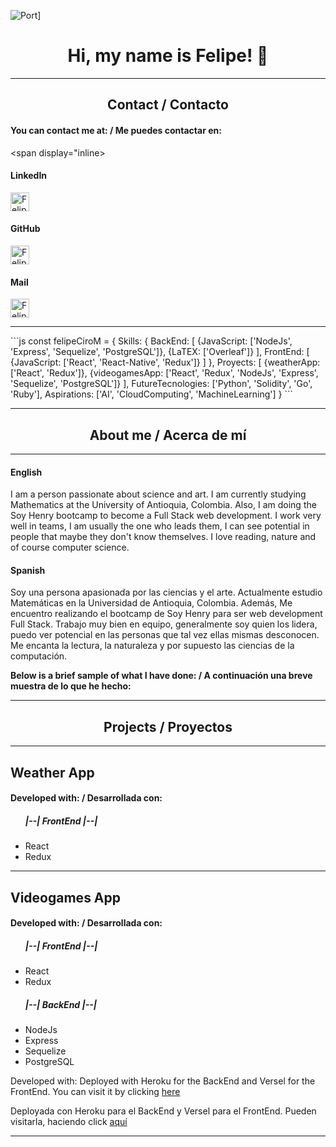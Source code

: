 

![Port](https://i.postimg.cc/ydkR2sLS/imagen.png)]
<h1 align="center"> Hi, my name is Felipe! 👋 </h1>
<hr/>
<h2 align="center"> Contact / Contacto </h2>

<h4> You can contact me at: / Me puedes contactar en: </h4>

<span display="inline>
    <span>
      <h4>LinkedIn</h4>
      <a href="https://www.linkedin.com/in/felipe-ciro-montoya/">
      <img align="center" src="https://www.vectorlogo.zone/logos/linkedin/linkedin-icon.svg" alt="Felipe Ciro LinkedIn Profile" height="30" width="30" />
      </a>
    </span>
    <span>
      <h4>GitHub</h4>
      <a href="https://github.com/FelipeCiroM">
      <img align="center" src="https://www.vectorlogo.zone/logos/github/github-icon.svg" alt="Felipe Ciro GitHub Profile" height="30" width="30" />
      </a>
    </span>
    <span>
      <h4>Mail</h4>
      <a href="mailto:felipe.cirom@udea.edu.co">
      <img align="center" src="https://www.vectorlogo.zone/logos/gmail/gmail-icon.svg" alt="Felipe Ciro Gmail" height="30" width="30" />
      </a>
    </span>
    
<span/>
<hr/>
```js
const felipeCiroM = {
  Skills: {
      BackEnd: [
          {JavaScript: ['NodeJs', 'Express', 'Sequelize', 'PostgreSQL']},
          {LaTEX: ['Overleaf']}
        ],
      FrontEnd: [
          {JavaScript: ['React', 'React-Native', 'Redux']}
        ]
    },
  Proyects: [
      {weatherApp: ['React', 'Redux']},
      {videogamesApp: ['React', 'Redux', 'NodeJs', 'Express', 'Sequelize', 'PostgreSQL']}
    ],
  FutureTecnologies: ['Python', 'Solidity', 'Go', 'Ruby'],
  Aspirations: ['AI', 'CloudComputing', 'MachineLearning']
}
```

<hr/>
<h2 align="center">About me / Acerca de mí</h2>
<hr/>

<div>
  <h4>English</h4>
  <p>
    I am a person passionate about science and art.
    I am currently studying Mathematics at the University of Antioquia, Colombia. Also,
    I am doing the Soy Henry bootcamp to become a Full Stack web development.
    I work very well in teams, I am usually the one who leads them,
    I can see potential in people that maybe they don't know themselves. 
    I love reading, nature and of course computer science.
    
  </p>
</div>

<div>
  <h4>Spanish</h4>
  <p>
    Soy una persona apasionada por las ciencias y el arte.
    Actualmente estudio Matemáticas en la Universidad de Antioquia, Colombia. Además,
    Me encuentro realizando el bootcamp de Soy Henry para ser web development Full Stack.
    Trabajo muy bien en equipo, generalmente soy quien los lidera,
    puedo ver potencial en las personas que tal vez ellas mismas desconocen. 
    Me encanta la lectura, la naturaleza y por supuesto las ciencias de la computación.
  </p>
</div>

<strong> Below is a brief sample of what I have done: / A continuación una breve muestra de lo que he hecho:</strong>

<hr/>
<h2 align="center">Projects / Proyectos</h2>
<hr/>

<h2> Weather App </h2>
<h4> Developed with: / Desarrollada con: </h4>
<ul>
  <h5>|--| FrontEnd |--|</h5>
    <li>React</li>
    <li>Redux</li>
</ul>

<hr/>

<h2> Videogames App </h2>

<h4> Developed with: / Desarrollada con: </h4>
<ul>
  <h5>|--| FrontEnd |--|</h5>
    <li>React</li>
    <li>Redux</li>
  <h5>|--| BackEnd |--|</h5>
    <li>NodeJs</li>
    <li>Express</li>
    <li>Sequelize</li>
    <li>PostgreSQL</li>
</ul>
Developed with: Deployed with Heroku for the BackEnd and Versel for the FrontEnd. 
You can visit it by clicking <a href="https://videogames-app-ruddy.vercel.app/">here</a>

Deployada con Heroku para el BackEnd y Versel para el FrontEnd. 
Pueden visitarla, haciendo click <a href="https://videogames-app-ruddy.vercel.app/">aquí</a>

<hr/>

<!--
**FelipeCiroM/FelipeCiroM** is a ✨ _special_ ✨ repository because its `README.md` (this file) appears on your GitHub profile.

Here are some ideas to get you started:

- 🔭 I’m currently working on ...
- 🌱 I’m currently learning ...
- 👯 I’m looking to collaborate on ...
- 🤔 I’m looking for help with ...
- 💬 Ask me about ...
- 📫 How to reach me: ...
- 😄 Pronouns: ...
- ⚡ Fun fact: ...
-->
